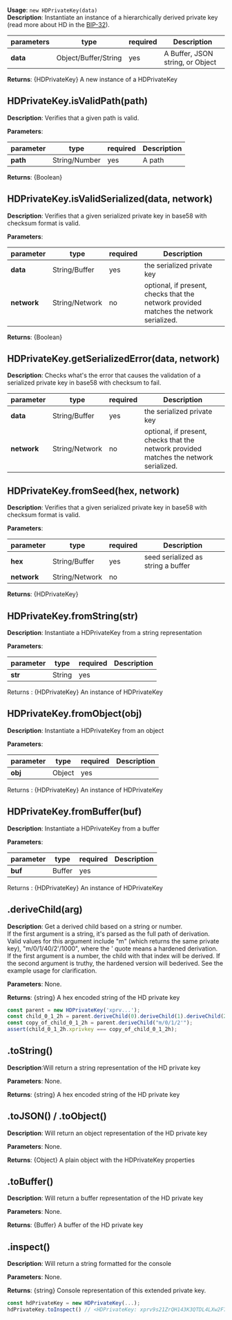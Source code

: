 **Usage**: `new HDPrivateKey(data)`  
**Description**: Instantiate an instance of a hierarchically derived private key (read more about HD in the [BIP-32](https://github.com/bitcoin/bips/blob/master/bip-0032.mediawiki)).

| parameters | type                 | required | Description                      |
| ---------- | -------------------- | -------- | -------------------------------- |
| **data**   | Object/Buffer/String | yes      | A Buffer, JSON string, or Object |

**Returns**: {HDPrivateKey} A new instance of a HDPrivateKey

## HDPrivateKey.isValidPath(path)

**Description**: Verifies that a given path is valid.

**Parameters**:

| parameter | type          | required | Description |
| --------- | ------------- | -------- | ----------- |
| **path**  | String/Number | yes      | A path      |

**Returns**: {Boolean}

## HDPrivateKey.isValidSerialized(data, network)

**Description**: Verifies that a given serialized private key in base58 with checksum format is valid.

**Parameters**:

| parameter   | type           | required | Description                                                                            |
| ----------- | -------------- | -------- | -------------------------------------------------------------------------------------- |
| **data**    | String/Buffer  | yes      | the serialized private key                                                             |
| **network** | String/Network | no       | optional, if present, checks that the network provided matches the network serialized. |

**Returns**: {Boolean}

## HDPrivateKey.getSerializedError(data, network)

**Description**: Checks what's the error that causes the validation of a serialized private key in base58 with checksum to fail.

| parameter   | type           | required | Description                                                                            |
| ----------- | -------------- | -------- | -------------------------------------------------------------------------------------- |
| **data**    | String/Buffer  | yes      | the serialized private key                                                             |
| **network** | String/Network | no       | optional, if present, checks that the network provided matches the network serialized. |

## HDPrivateKey.fromSeed(hex, network)

**Description**: Verifies that a given serialized private key in base58 with checksum format is valid.

**Parameters**:

| parameter   | type           | required | Description                        |
| ----------- | -------------- | -------- | ---------------------------------- |
| **hex**     | String/Buffer  | yes      | seed serialized as string a buffer |
| **network** | String/Network | no       |                                    |

**Returns**: {HDPrivateKey}

## HDPrivateKey.fromString(str)

**Description**: Instantiate a HDPrivateKey from a string representation

**Parameters**:

| parameter | type   | required | Description |
| --------- | ------ | -------- | ----------- |
| **str**   | String | yes      |             |

Returns : {HDPrivateKey} An instance of HDPrivateKey

## HDPrivateKey.fromObject(obj)

**Description**: Instantiate a HDPrivateKey from an object

**Parameters**:

| parameter | type   | required | Description |
| --------- | ------ | -------- | ----------- |
| **obj**   | Object | yes      |             |

Returns : {HDPrivateKey} An instance of HDPrivateKey

## HDPrivateKey.fromBuffer(buf)

**Description**: Instantiate a HDPrivateKey from a buffer

**Parameters**:

| parameter | type   | required | Description |
| --------- | ------ | -------- | ----------- |
| **buf**   | Buffer | yes      |             |

Returns : {HDPrivateKey} An instance of HDPrivateKey

## .deriveChild(arg)

**Description**: Get a derived child based on a string or number.  
If the first argument is a string, it's parsed as the full path of derivation. Valid values for this argument include "m" (which returns the same private key), "m/0/1/40/2'/1000", where the ' quote means a hardened derivation.  
If the first argument is a number, the child with that index will be derived. If the second argument is truthy, the hardened version will bederived. See the example usage for clarification.

**Parameters**: None.

**Returns**: {string} A hex encoded string of the HD private key

```js
const parent = new HDPrivateKey('xprv...');
const child_0_1_2h = parent.deriveChild(0).deriveChild(1).deriveChild(2, true);
const copy_of_child_0_1_2h = parent.deriveChild("m/0/1/2'");
assert(child_0_1_2h.xprivkey === copy_of_child_0_1_2h);
```

## .toString()

**Description**:Will return a string representation of the HD private key

**Parameters**: None.

**Returns**: {string} A hex encoded string of the HD private key

## .toJSON() / .toObject()

**Description**: Will return an object representation of the HD private key

**Parameters**: None.

**Returns**: {Object} A plain object with the HDPrivateKey properties

## .toBuffer()

**Description**: Will return a buffer representation of the HD private key

**Parameters**: None.

**Returns**: {Buffer} A buffer of the HD private key

## .inspect()

**Description**: Will return a string formatted for the console

**Parameters**: None.

**Returns**: {string} Console representation of this extended private key.

```js
const hdPrivateKey = new HDPrivateKey(...);
hdPrivateKey.toInspect() // <HDPrivateKey: xprv9s21ZrQH143K3QTDL4LXw2F7HEK3wJUD2nW2nRk4stbPy6cq3jPPqjiChkVvvNKmPGJxWUtg6LnF5kejMRNNU3TGtRBeJgk33yuGBxrMPHi>
```
